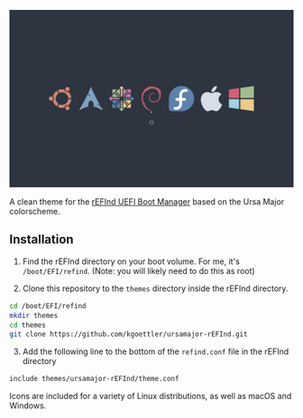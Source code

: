 ![](screenshot.png)

A clean theme for the [rEFInd UEFI Boot Manager](http://www.rodsbooks.com/refind/)
based on the Ursa Major colorscheme.

## Installation

1. Find the rEFInd directory on your boot volume. For me, it's `/boot/EFI/refind`.
   (Note: you will likely need to do this as root)

2. Clone this repository to the `themes` directory inside the rEFInd directory.

```bash
cd /boot/EFI/refind
mkdir themes
cd themes
git clone https://github.com/kgoettler/ursamajor-rEFInd.git
```

3. Add the following line to the bottom of the `refind.conf` file in the 
   rEFInd directory

```bash
include themes/ursamajor-rEFInd/theme.conf
```

Icons are included for a variety of Linux distributions, as well as macOS and 
Windows.
